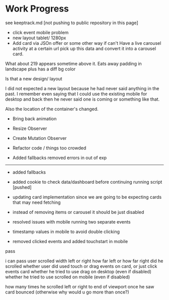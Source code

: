 # Work Progress

see keeptrack.md  [not pushing to public repository in this page]

- click event mobile problem
- new layout tablet/ 1280px
- Add card via JSOn offer or some other way if can't
  Have a live carousel activity at a certain url pick up this data and convert it into a carousel
  card.

 What about 219 appears sometime above it.  Eats away padding in landscape plus has a diff bg color

 Is that a new design/ layout

 I did not expected a new layout because he had never said anything in the past.  I remember even saying that I could use the existing mobile for desktop and back then he never said one is coming or something like that.

 Also the location of the container's changed.


 - Bring back animation
 -  Resize Observer
 - Create Mutation Observer

 - Refactor code / things too crowded

 -  Added fallbacks removed errors in out of exp



 ----

 - added fallbacks 
 - added cookie to check data/dashboard before continuing running script [pushed]
 - updating card implementation since we are going to be expecting cards that may need fetching
 - instead of removing items or carousel it should be just disabled

- resolved issues with mobile running two separate events
- timestamp values  in mobile to avoid double clicking
- removed clicked events and added touchstart in mobile



pass

i can pass user scrolled width left or right
how far left or how far right did he scrolled
whether user did used touch or drag events on card, or just click events card
whether he tried to use drag on desktop (even if disabled)
whether he tried to use scrolled on mobile (even if disabled)

how many times he scrolled left or right to end of viewport once he saw card bounced
(otherwise why would u go more than once?)